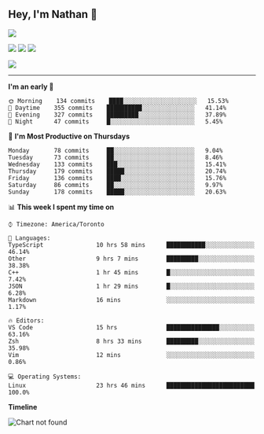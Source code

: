 ## Hey, I'm Nathan 👋

![](https://visitor-badge.laobi.icu/badge?page_id=nathan13888.visiter.badge)

[![](https://img.shields.io/badge/OS-Ubuntu-blue?style=flat-square&logo=ubuntu&logoColor=white)](https://en.wikipedia.org/wiki/Linux)
[![](https://img.shields.io/badge/Editor-VSCodeInsiders-blue?style=flat-square&logo=visual-studio-code&logoColor=white)](https://code.visualstudio.com/)
[![](https://img.shields.io/badge/Editor-Neovim-blue?style=flat-square&logo=vim&logoColor=white)](https://github.com/neovim/neovim)

![](https://github-readme-stats.vercel.app/api?username=Nathan13888&show_icons=true&theme=dracula&hide=stars&count_private=true)

---

<!--START_SECTION:waka-->
**I'm an early 🐤** 

```text
🌞 Morning    134 commits    ████░░░░░░░░░░░░░░░░░░░░░   15.53% 
🌆 Daytime    355 commits    ██████████░░░░░░░░░░░░░░░   41.14% 
🌃 Evening    327 commits    █████████░░░░░░░░░░░░░░░░   37.89% 
🌙 Night      47 commits     █░░░░░░░░░░░░░░░░░░░░░░░░   5.45%

```
📅 **I'm Most Productive on Thursdays** 

```text
Monday       78 commits     ██░░░░░░░░░░░░░░░░░░░░░░░   9.04% 
Tuesday      73 commits     ██░░░░░░░░░░░░░░░░░░░░░░░   8.46% 
Wednesday    133 commits    ███░░░░░░░░░░░░░░░░░░░░░░   15.41% 
Thursday     179 commits    █████░░░░░░░░░░░░░░░░░░░░   20.74% 
Friday       136 commits    ████░░░░░░░░░░░░░░░░░░░░░   15.76% 
Saturday     86 commits     ██░░░░░░░░░░░░░░░░░░░░░░░   9.97% 
Sunday       178 commits    █████░░░░░░░░░░░░░░░░░░░░   20.63%

```


📊 **This week I spent my time on** 

```text
⌚︎ Timezone: America/Toronto

💬 Languages: 
TypeScript               10 hrs 58 mins      ███████████░░░░░░░░░░░░░░   46.14% 
Other                    9 hrs 7 mins        █████████░░░░░░░░░░░░░░░░   38.38% 
C++                      1 hr 45 mins        █░░░░░░░░░░░░░░░░░░░░░░░░   7.42% 
JSON                     1 hr 29 mins        █░░░░░░░░░░░░░░░░░░░░░░░░   6.28% 
Markdown                 16 mins             ░░░░░░░░░░░░░░░░░░░░░░░░░   1.17%

🔥 Editors: 
VS Code                  15 hrs              ███████████████░░░░░░░░░░   63.16% 
Zsh                      8 hrs 33 mins       █████████░░░░░░░░░░░░░░░░   35.98% 
Vim                      12 mins             ░░░░░░░░░░░░░░░░░░░░░░░░░   0.86%

💻 Operating Systems: 
Linux                    23 hrs 46 mins      █████████████████████████   100.0%

```

**Timeline**

![Chart not found](https://github.com/Nathan13888/Nathan13888/blob/master/charts/bar_graph.png) 


<!--END_SECTION:waka-->
